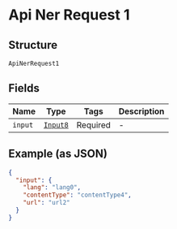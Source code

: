 
# Api Ner Request 1

## Structure

`ApiNerRequest1`

## Fields

| Name | Type | Tags | Description |
|  --- | --- | --- | --- |
| `input` | [`Input8`](/doc/models/input-8.html) | Required | - |

## Example (as JSON)

```json
{
  "input": {
    "lang": "lang0",
    "contentType": "contentType4",
    "url": "url2"
  }
}
```

